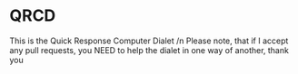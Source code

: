 # QRCD
This is the Quick Response Computer Dialet /n
Please note, that if I accept any pull requests, you NEED to help the dialet in one way of another, thank you

